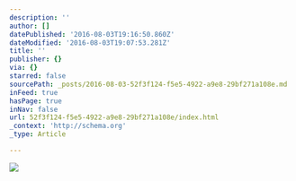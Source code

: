 ```yaml
---
description: ''
author: []
datePublished: '2016-08-03T19:16:50.860Z'
dateModified: '2016-08-03T19:07:53.281Z'
title: ''
publisher: {}
via: {}
starred: false
sourcePath: _posts/2016-08-03-52f3f124-f5e5-4922-a9e8-29bf271a108e.md
inFeed: true
hasPage: true
inNav: false
url: 52f3f124-f5e5-4922-a9e8-29bf271a108e/index.html
_context: 'http://schema.org'
_type: Article

---
```

![](https://the-grid-user-content.s3-us-west-2.amazonaws.com/796908e6-33b3-456e-b494-b61374eb34e9.png)